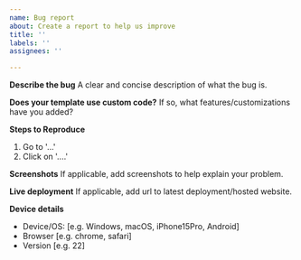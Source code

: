 ```yaml
---
name: Bug report
about: Create a report to help us improve
title: ''
labels: ''
assignees: ''

---
```


**Describe the bug**
A clear and concise description of what the bug is.

**Does your template use custom code?**
If so, what features/customizations have you added?

**Steps to Reproduce**
1. Go to '...'
2. Click on '....'

**Screenshots**
If applicable, add screenshots to help explain your problem.

**Live deployment**
If applicable, add url to latest deployment/hosted website.

**Device details**
 - Device/OS: [e.g. Windows, macOS, iPhone15Pro, Android]
 - Browser [e.g. chrome, safari]
 - Version [e.g. 22]
